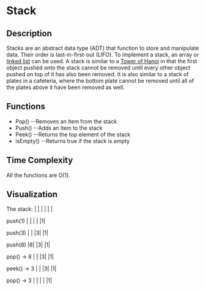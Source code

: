 # Stack
Description
---
Stacks are an abstract data type (ADT) that function to store and manipulate data. Their order is last-in-first-out (LIFO). To implement a stack, an array or [linked list](../linked_list) can be used. A stack is similar to a [Tower of Hanoi](https://en.wikipedia.org/wiki/Tower_of_Hanoi) in that the first object pushed onto the stack cannot be removed until every other object pushed on top of it has also been removed. It is also similar to a stack of plates in a cafeteria, where the bottom plate cannot be removed until all of the plates above it have been removed as well.

Functions
---
- Pop()
 --Removes an item from the stack
- Push()
--Adds an item to the stack
- Peek()
--Returns the top element of the stack
- isEmpty()
--Returns true if the stack is empty

Time Complexity
---
All the functions are O(1).

Visualization
---
The stack:
| |
| |
| |

push(1)
| |
| |
|1|

push(3)
| |
|3|
|1|

push(8)
|8|
|3|
|1|

pop() -> 8
| |
|3|
|1|

peek() -> 3
| |
|3|
|1|

pop() -> 3
| |
| |
|1|

